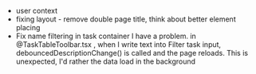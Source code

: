 * user context
* fixing layout - remove double page title, think about better element placing
* Fix name filtering in task container
I have a problem. in @TaskTableToolbar.tsx , when I write text into Filter task input, debouncedDescriptionChange() is called and the page reloads. This is unexpected, I'd rather the data load in the background